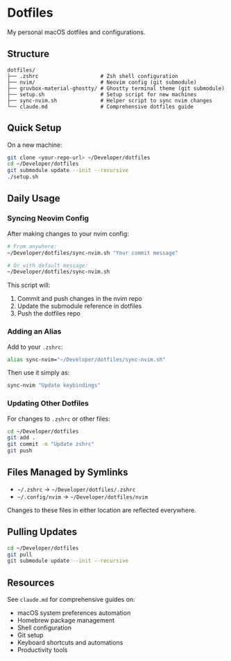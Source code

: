# Dotfiles

My personal macOS dotfiles and configurations.

## Structure

```
dotfiles/
├── .zshrc                    # Zsh shell configuration
├── nvim/                     # Neovim config (git submodule)
├── gruvbox-material-ghostty/ # Ghostty terminal theme (git submodule)
├── setup.sh                  # Setup script for new machines
├── sync-nvim.sh              # Helper script to sync nvim changes
└── claude.md                 # Comprehensive dotfiles guide
```

## Quick Setup

On a new machine:

```bash
git clone <your-repo-url> ~/Developer/dotfiles
cd ~/Developer/dotfiles
git submodule update --init --recursive
./setup.sh
```

## Daily Usage

### Syncing Neovim Config

After making changes to your nvim config:

```bash
# From anywhere:
~/Developer/dotfiles/sync-nvim.sh "Your commit message"

# Or with default message:
~/Developer/dotfiles/sync-nvim.sh
```

This script will:
1. Commit and push changes in the nvim repo
2. Update the submodule reference in dotfiles
3. Push the dotfiles repo

### Adding an Alias

Add to your `.zshrc`:

```bash
alias sync-nvim="~/Developer/dotfiles/sync-nvim.sh"
```

Then use it simply as:

```bash
sync-nvim "Update keybindings"
```

### Updating Other Dotfiles

For changes to `.zshrc` or other files:

```bash
cd ~/Developer/dotfiles
git add .
git commit -m "Update zshrc"
git push
```

## Files Managed by Symlinks

- `~/.zshrc` → `~/Developer/dotfiles/.zshrc`
- `~/.config/nvim` → `~/Developer/dotfiles/nvim`

Changes to these files in either location are reflected everywhere.

## Pulling Updates

```bash
cd ~/Developer/dotfiles
git pull
git submodule update --init --recursive
```

## Resources

See `claude.md` for comprehensive guides on:
- macOS system preferences automation
- Homebrew package management
- Shell configuration
- Git setup
- Keyboard shortcuts and automations
- Productivity tools
